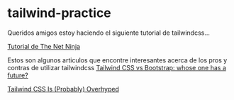 # tailwind-practice

Queridos amigos estoy haciendo el siguiente tutorial de tailwindcss...

<a href="https://www.youtube.com/watch?v=3ZMUgga6SsY" target="_blank">Tutorial de The Net Ninja</a>

Estos son algunos articulos que encontre interesantes acerca de los pros y contras de utilizar tailwindcss
<a href="https://medium.com/@viral.nstack/tailwind-css-vs-bootstrap-whose-one-has-a-future-16cc177ee29b" target="_blank">Tailwind CSS vs Bootstrap: whose one has a future?</a>

<a href="https://betterprogramming.pub/tailwind-css-is-probably-overhyped-5272e5d58d4e" target="_blank">Tailwind CSS Is (Probably) Overhyped</a>
